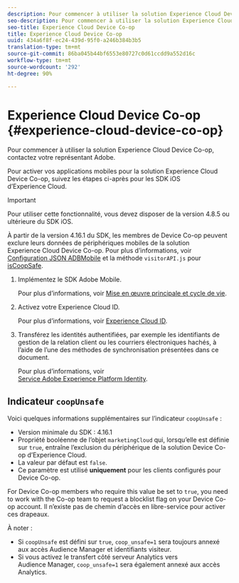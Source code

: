 ```yaml
---
description: Pour commencer à utiliser la solution Experience Cloud Device Co-op, contactez votre représentant Adobe.
seo-description: Pour commencer à utiliser la solution Experience Cloud Device Co-op, contactez votre représentant Adobe.
seo-title: Experience Cloud Device Co-op
title: Experience Cloud Device Co-op
uuid: 434a6f8f-ec24-439d-95f0-a246b384b3b5
translation-type: tm+mt
source-git-commit: 86ba045b44bf6553e80727c0d61ccdd9a552d16c
workflow-type: tm+mt
source-wordcount: '292'
ht-degree: 90%

---
```



# Experience Cloud Device Co-op {#experience-cloud-device-co-op}

Pour commencer à utiliser la solution Experience Cloud Device Co-op, contactez votre représentant Adobe.

Pour activer vos applications mobiles pour la solution Experience Cloud Device Co-op, suivez les étapes ci-après pour les SDK iOS d’Experience Cloud.

>[!IMPORTANT]
>
>Pour utiliser cette fonctionnalité, vous devez disposer de la version 4.8.5 ou ultérieure du SDK iOS.

À partir de la version 4.16.1 du SDK, les membres de Device Co-op peuvent exclure leurs données de périphériques mobiles de la solution Experience Cloud Device Co-op. Pour plus d’informations, voir [Configuration JSON ADBMobile](/help/ios/configuration/json-config/json-config.md) et la méthode `visitorAPI.js` pour [isCoopSafe](https://docs.adobe.com/content/help/fr-FR/id-service/using/id-service-api/configurations/coopsafe.html).

1. Implémentez le SDK Adobe Mobile.

   Pour plus d’informations, voir [Mise en œuvre principale et cycle de vie](/help/ios/getting-started/dev-qs.md).
1. Activez votre Experience Cloud ID.

   Pour plus d’informations, voir [Experience Cloud ID](/help/ios/marketing-cloud/mcvid.md).
1. Transférez les identités authentifiées, par exemple les identifiants de gestion de la relation client ou les courriers électroniques hachés, à l’aide de l’une des méthodes de synchronisation présentées dans ce document.

   Pour plus d’informations, voir [Service Adobe Experience Platform Identity](/help/ios/marketing-cloud/mc-methods.md).

## Indicateur `coopUnsafe`

Voici quelques informations supplémentaires sur l’indicateur `coopUnsafe` :

* Version minimale du SDK : 4.16.1
* Propriété booléenne de l’objet `marketingCloud` qui, lorsqu’elle est définie sur `true`, entraîne l’exclusion du périphérique de la solution Device Co-op d’Experience Cloud.
* La valeur par défaut est `false`.
* Ce paramètre est utilisé **uniquement** pour les clients configurés pour Device Co-op.

For Device Co-op members who require this value be set to `true`, you need to work with the Co-op team to request a blocklist flag on your Device Co-op account. Il n’existe pas de chemin d’accès en libre-service pour activer ces drapeaux.

À noter :

* Si `coopUnsafe` est défini sur `true`, `coop_unsafe=1` sera toujours annexé aux accès Audience Manager et identifiants visiteur.
* Si vous activez le transfert côté serveur Analytics vers Audience Manager, `coop_unsafe=1` sera également annexé aux accès Analytics.


